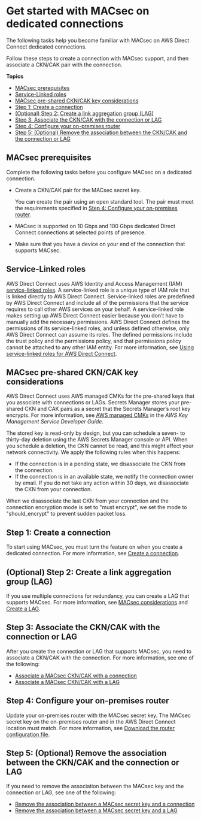 # Get started with MACsec on dedicated connections<a name="direct-connect-mac-sec-getting-started"></a>

The following tasks help you become familiar with MACsec on AWS Direct Connect dedicated connections\.

Follow these steps to create a connection with MACsec support, and then associate a CKN/CAK pair with the connection\.

**Topics**
+ [MACsec prerequisites](#mac-sec-prerequisites)
+ [Service\-Linked roles](#mac-sec-service-linked-roles)
+ [MACsec pre\-shared CKN/CAK key considerations](#mac-sec-key-consideration)
+ [Step 1: Create a connection](#step-create-connection)
+ [\(Optional\) Step 2: Create a link aggregation group \(LAG\)](#step-create-lag)
+ [Step 3: Associate the CKN/CAK with the connection or LAG](#step-associate-key)
+ [Step 4: Configure your on\-premises router](#associate-key-router)
+ [Step 5: \(Optional\) Remove the association between the CKN/CAK and the connection or LAG](#step-disassociate-key)

## MACsec prerequisites<a name="mac-sec-prerequisites"></a>

Complete the following tasks before you configure MACsec on a dedicated connection\.
+ Create a CKN/CAK pair for the MACsec secret key\.

  You can create the pair using an open standard tool\. The pair must meet the requirements specified in [Step 4: Configure your on\-premises router](#associate-key-router)\.

+  MACsec is supported on 10 Gbps and 100 Gbps dedicated Direct Connect connections at selected points of presence\. 

+ Make sure that you have a device on your end of the connection that supports MACsec\.

## Service\-Linked roles<a name="mac-sec-service-linked-roles"></a>

AWS Direct Connect uses AWS Identity and Access Management \(IAM\)[ service\-linked roles](https://docs.aws.amazon.com/IAM/latest/UserGuide/id_roles_terms-and-concepts.html#iam-term-service-linked-role)\. A service\-linked role is a unique type of IAM role that is linked directly to AWS Direct Connect\. Service\-linked roles are predefined by AWS Direct Connect and include all of the permissions that the service requires to call other AWS services on your behalf\. A service\-linked role makes setting up AWS Direct Connect easier because you don’t have to manually add the necessary permissions\. AWS Direct Connect defines the permissions of its service\-linked roles, and unless defined otherwise, only AWS Direct Connect can assume its roles\. The defined permissions include the trust policy and the permissions policy, and that permissions policy cannot be attached to any other IAM entity\. For more information, see [Using service\-linked roles for AWS Direct Connect](using-service-linked-roles.md)\.

## MACsec pre\-shared CKN/CAK key considerations<a name="mac-sec-key-consideration"></a>

AWS Direct Connect uses AWS managed CMKs for the pre\-shared keys that you associate with connections or LAGs\. Secrets Manager stores your pre\-shared CKN and CAK pairs as a secret that the Secrets Manager’s root key encrypts\. For more information, see [AWS managed CMKs](https://docs.aws.amazon.com/kms/latest/developerguide/concepts.html#master_keys) in the *AWS Key Management Service Developer Guide*\.

The stored key is read\-only by design, but you can schedule a seven\- to thirty\-day deletion using the AWS Secrets Manager console or API\. When you schedule a deletion, the CKN cannot be read, and this might affect your network connectivity\. We apply the following rules when this happens:
+ If the connection is in a pending state, we disassociate the CKN from the connection\.
+ If the connection is in an available state, we notify the connection owner by email\. If you do not take any action within 30 days, we disassociate the CKN from your connection\.

When we disassociate the last CKN from your connection and the connection encryption mode is set to "must encrypt", we set the mode to "should\_encrypt" to prevent sudden packet loss\.

## Step 1: Create a connection<a name="step-create-connection"></a>

 To start using MACsec, you must turn the feature on when you create a dedicated connection\. For more information, see [Create a connection](create-connection.md)\.

## \(Optional\) Step 2: Create a link aggregation group \(LAG\)<a name="step-create-lag"></a>

 If you use multiple connections for redundancy, you can create a LAG that supports MACsec\. For more information, see [MACsec considerations](lags.md#lag-macsec-considerations) and [Create a LAG](create-lag.md)\.

## Step 3: Associate the CKN/CAK with the connection or LAG<a name="step-associate-key"></a>

After you create the connection or LAG that supports MACsec, you need to associate a CKN/CAK with the connection\. For more information, see one of the following:
+ [Associate a MACsec CKN/CAK with a connection](associate-key-connection.md)
+ [Associate a MACsec CKN/CAK with a LAG](associate-key-lag.md)

## Step 4: Configure your on\-premises router<a name="associate-key-router"></a>

Update your on\-premises router with the MACsec secret key\. The MACsec secret key on the on\-premises router and in the AWS Direct Connect location must match\. For more information, see [Download the router configuration file](create-vif.md#vif-router-config)\.

## Step 5: \(Optional\) Remove the association between the CKN/CAK and the connection or LAG<a name="step-disassociate-key"></a>

If you need to remove the association between the MACsec key and the connection or LAG, see one of the following:
+ [Remove the association between a MACsec secret key and a connection](disassociate-key-connection.md)
+ [Remove the association between a MACsec secret key and a LAG](disassociate-key-lag.md)
